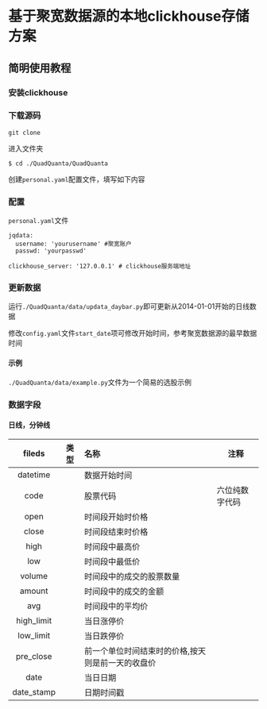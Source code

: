 # 基于聚宽数据源的本地clickhouse存储方案

## 简明使用教程

### 安装clickhouse

### 下载源码

```
git clone
```

进入文件夹

```
$ cd ./QuadQuanta/QuadQuanta
```

创建`personal.yaml`配置文件，填写如下内容

### 配置

`personal.yaml`文件

```
jqdata:
  username: 'yourusername' #聚宽账户
  passwd: 'yourpasswd'

clickhouse_server: '127.0.0.1' # clickhouse服务端地址
```

### 更新数据

运行`./QuadQuanta/data/updata_daybar.py`即可更新从2014-01-01开始的日线数据

修改`config.yaml`文件`start_date`项可修改开始时间，参考聚宽数据源的最早数据时间

#### 示例

`./QuadQuanta/data/example.py`文件为一个简易的选股示例

### 数据字段

#### 日线，分钟线

|   fileds   | 类型 | 名称                                              | 注释           |
| :--------: | ---- | :------------------------------------------------ | -------------- |
|  datetime  |      | 数据开始时间                                      |                |
|    code    |      | 股票代码                                          | 六位纯数字代码 |
|    open    |      | 时间段开始时价格                                  |                |
|   close    |      | 时间段结束时价格                                  |                |
|    high    |      | 时间段中最高价                                    |                |
|    low     |      | 时间段中最低价                                    |                |
|   volume   |      | 时间段中的成交的股票数量                          |                |
|   amount   |      | 时间段中的成交的金额                              |                |
|    avg     |      | 时间段中的平均价                                  |                |
| high_limit |      | 当日涨停价                                        |                |
| low_limit  |      | 当日跌停价                                        |                |
| pre_close  |      | 前一个单位时间结束时的价格,按天则是前一天的收盘价 |                |
|    date    |      | 当日日期                                          |                |
| date_stamp |      | 日期时间戳                                        |                |